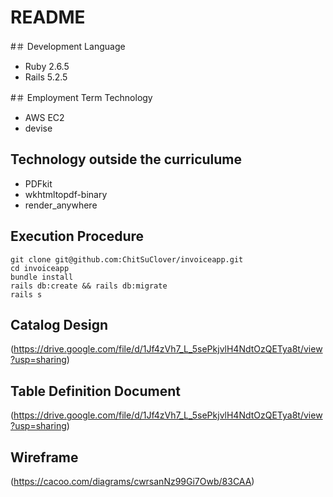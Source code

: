 # README

#＃ Development Language
- Ruby 2.6.5
- Rails 5.2.5

#＃ Employment Term Technology
- AWS EC2
- devise

## Technology outside the curriculume
- PDFkit
- wkhtmltopdf-binary
- render_anywhere

## Execution Procedure
```
git clone git@github.com:ChitSuClover/invoiceapp.git
cd invoiceapp
bundle install
rails db:create && rails db:migrate
rails s
```

## Catalog Design
(https://drive.google.com/file/d/1Jf4zVh7_L_5sePkjvlH4NdtOzQETya8t/view?usp=sharing)

## Table Definition Document
(https://drive.google.com/file/d/1Jf4zVh7_L_5sePkjvlH4NdtOzQETya8t/view?usp=sharing)

## Wireframe
(https://cacoo.com/diagrams/cwrsanNz99Gi7Owb/83CAA)
